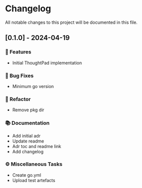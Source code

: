 # Changelog

All notable changes to this project will be documented in this file.

## [0.1.0] - 2024-04-19

### 🚀 Features

- Initial ThoughtPad implementation

### 🐛 Bug Fixes

- Minimum go version

### 🚜 Refactor

- Remove pkg dir

### 📚 Documentation

- Add initial adr
- Update readme
- Adr toc and readme link
- Add changelog

### ⚙️ Miscellaneous Tasks

- Create go.yml
- Upload test artefacts

<!-- generated by git-cliff -->
